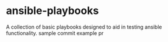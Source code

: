 ansible-playbooks
=================

A collection of basic playbooks designed to aid in testing ansible functionality.
sample commit
example pr  
